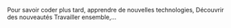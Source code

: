 Pour savoir coder plus tard,
apprendre de nouvelles technologies,
Découvrir des nouveautés
Travailler ensemble,...
